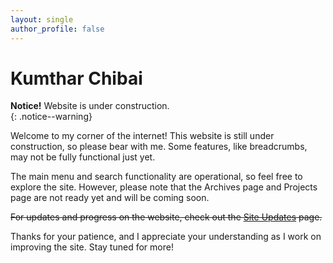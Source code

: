 ```yaml
---
layout: single
author_profile: false
---
```


# Kumthar Chibai  

**Notice!** Website is under construction.  
{: .notice--warning}  

Welcome to my corner of the internet! This website is still under construction, so please bear with me. Some features, like breadcrumbs, may not be fully functional just yet.  

The main menu and search functionality are operational, so feel free to explore the site. However, please note that the Archives page and Projects page are not ready yet and will be coming soon.  

~~For updates and progress on the website, check out the [Site Updates](#) page.~~  

Thanks for your patience, and I appreciate your understanding as I work on improving the site. Stay tuned for more!
